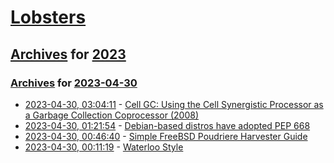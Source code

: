 # [Lobsters](../../../README.md)

## [Archives](../../index.md) for [2023](../index.md)

### [Archives](../../index.md) for [2023-04-30](index.md)

* [2023-04-30, 03:04:11](https://lobste.rs/s/80ezy6/cell_gc_using_cell_synergistic_processor) - [Cell GC: Using the Cell Synergistic Processor as a Garbage Collection Coprocessor (2008)](http://www.cs.cmu.edu/~745/papers/p141-cher.pdf)
* [2023-04-30, 01:21:54](https://lobste.rs/s/5dxqcm/debian_based_distros_have_adopted_pep_668) - [Debian-based distros have adopted PEP 668](https://salsa.debian.org/python-team/packages/python-pip/-/blob/master/debian/NEWS)
* [2023-04-30, 00:46:40](https://lobste.rs/s/4q9wfy/simple_freebsd_poudriere_harvester) - [Simple FreeBSD Poudriere Harvester Guide](https://vermaden.wordpress.com/2023/04/30/simple-freebsd-poudriere-harvester-guide/)
* [2023-04-30, 00:11:19](https://lobste.rs/s/sx7zcd/waterloo_style) - [Waterloo Style](https://theprogrammersparadox.blogspot.com/2023/04/waterloo-style.html)

